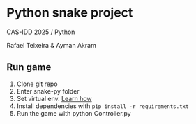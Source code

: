 # Python snake project

CAS-IDD 2025 / Python

Rafael Teixeira & Ayman Akram

## Run game
1. Clone git repo
2. Enter snake-py folder
3. Set virtual env. [Learn how](https://docs.python.org/3/library/venv.html#creating-virtual-environments)
4. Install dependencies with `pip install -r requirements.txt`
5. Run the game with python Controller.py
